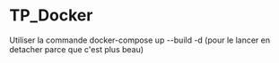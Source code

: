 # TP_Docker


Utiliser la commande docker-compose up --build -d (pour le lancer en detacher parce que c'est plus beau)
